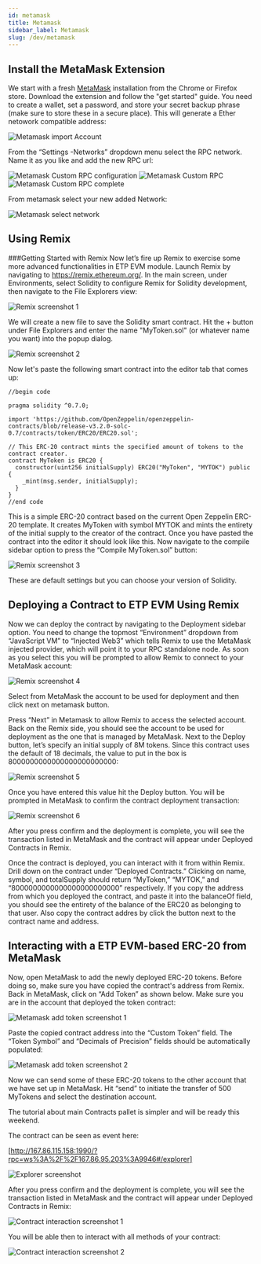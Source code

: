 ```yaml
---
id: metamask
title: Metamask
sidebar_label: Metamask
slug: /dev/metamask
---
```


## Install the MetaMask Extension
We start with a fresh [MetaMask](https://metamask.io/) installation from the Chrome or Firefox store. Download the extension and follow the "get started" guide. You need to create a wallet, set a password, and store your secret backup phrase (make sure to store these in a secure place). This will generate a Ether netowork compatible address:

![Metamask import Account](/img/metamask/MM1.png)

From the “Settings -Networks” dropdown menu select the RPC network. Name it as you like and add the new RPC url:

![Metamask Custom RPC configuration](/img/metamask/MM2.png)
![Metamask Custom RPC](/img/metamask/MM2.png)
![Metamask Custom RPC complete](/img/metamask/MM3.png)

From metamask select your new added Network:

![Metamask select network](/img/metamask/MM4.png)

## Using Remix
###Getting Started with Remix
Now let’s fire up Remix to exercise some more advanced functionalities in ETP EVM module. 
Launch Remix by navigating to https://remix.ethereum.org/. In the main screen, under Environments, select Solidity to configure Remix for Solidity development, then navigate to the File Explorers view:

![Remix screenshot 1](/img/metamask/REMIX1.png)

We will create a new file to save the Solidity smart contract. Hit the + button under File Explorers and enter the name "MyToken.sol" (or whatever name you want) into the popup dialog.

![Remix screenshot 2](/img/metamask/REMIX2.png)

Now let's paste the following smart contract into the editor tab that comes up: 

``` solidity
//begin code

pragma solidity ^0.7.0;

import 'https://github.com/OpenZeppelin/openzeppelin-contracts/blob/release-v3.2.0-solc-0.7/contracts/token/ERC20/ERC20.sol';

// This ERC-20 contract mints the specified amount of tokens to the contract creator.
contract MyToken is ERC20 {
  constructor(uint256 initialSupply) ERC20("MyToken", "MYTOK") public {
    _mint(msg.sender, initialSupply);
  }
}
//end code
```

This is a simple ERC-20 contract based on the current Open Zeppelin ERC-20 template. It creates MyToken with symbol MYTOK and mints the entirety of the initial supply to the creator of the contract.
Once you have pasted the contract into the editor it should look like this. Now navigate to the compile sidebar option to press the “Compile MyToken.sol” button:

![Remix screenshot 3](/img/metamask/REMIX4.png)

These are default settings but you can choose your version of Solidity.

## Deploying a Contract to ETP EVM Using Remix
Now we can deploy the contract by navigating to the Deployment sidebar option. You need to change the topmost “Environment” dropdown from “JavaScript VM” to “Injected Web3” which tells Remix to use the MetaMask injected provider, which will point it to your RPC standalone node. As soon as you select this you will be prompted to allow Remix to connect to your MetaMask account:

![Remix screenshot 4](/img/metamask/REMIX5.png)

Select from MetaMask the account to be used for deployment and then click next on metamask button.

Press “Next” in Metamask to allow Remix to access the selected account.
Back on the Remix side, you should see the account to be used for deployment as the one that is managed by MetaMask. Next to the Deploy button, let’s specify an initial supply of 8M tokens. Since this contract uses the default of 18 decimals, the value to put in the box is 8000000000000000000000000:

![Remix screenshot 5](/img/metamask/remix6.png)

Once you have entered this value hit the Deploy button. You will be prompted in MetaMask to confirm the contract deployment transaction:

![Remix screenshot 6](/img/metamask/remix7.png)

After you press confirm and the deployment is complete, you will see the transaction listed in MetaMask and the contract will appear under Deployed Contracts in Remix. 

Once the contract is deployed, you can interact with it from within Remix.
Drill down on the contract under “Deployed Contracts.” Clicking on name, symbol, and totalSupply should return “MyToken,” “MYTOK,” and “8000000000000000000000000” respectively. If you copy the address from which you deployed the contract, and paste it into the balanceOf field, you should see the entirety of the balance of the ERC20 as belonging to that user. Also copy the contract addres by click the button next to the contract name and address.

## Interacting with a ETP EVM-based ERC-20 from MetaMask

Now, open MetaMask to add the newly deployed ERC-20 tokens. Before doing so, make sure you have copied the contract's address from Remix. Back in MetaMask, click on “Add Token” as shown below. Make sure you are in the account that deployed the token contract:

![Metamask add token screenshot 1](/img/metamask/at1.png)

Paste the copied contract address into the “Custom Token” field. The “Token Symbol” and “Decimals of Precision” fields should be automatically populated:

![Metamask add token screenshot 2](/img/metamask/at2.png)

Now we can send some of these ERC-20 tokens to the other account that we have set up in MetaMask. Hit “send” to initiate the transfer of 500 MyTokens and select the destination account.

The tutorial about main Contracts pallet is simpler and will be ready this weekend.

The contract can be seen as event here:

[http://167.86.115.158:1990/?rpc=ws%3A%2F%2F167.86.95.203%3A9946#/explorer]

![Explorer screenshot](/img/metamask/expl.jpeg)

After you press confirm and the deployment is complete, you will see the transaction listed in MetaMask and the contract will appear under Deployed Contracts in Remix:

![Contract interaction screenshot 1](/img/metamask/ia1.png)

You will be able then to interact with all methods of your contract:

![Contract interaction screenshot 2](/img/metamask/ia2.png)


